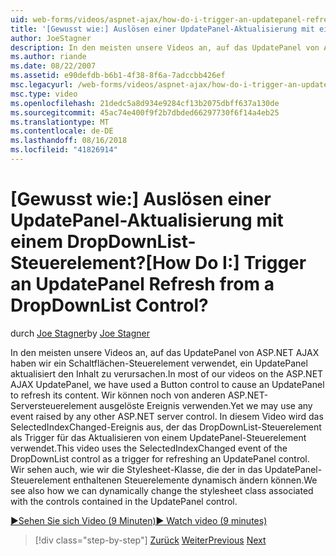 ```yaml
---
uid: web-forms/videos/aspnet-ajax/how-do-i-trigger-an-updatepanel-refresh-from-a-dropdownlist-control
title: '[Gewusst wie:] Auslösen einer UpdatePanel-Aktualisierung mit einem DropDownList-Steuerelement? | Microsoft-Dokumentation'
author: JoeStagner
description: In den meisten unsere Videos an, auf das UpdatePanel von ASP.NET AJAX haben wir ein Schaltflächen-Steuerelement verwendet, ein UpdatePanel aktualisiert den Inhalt zu verursachen. Wir können noch ein Ereignis verwenden...
ms.author: riande
ms.date: 08/22/2007
ms.assetid: e90defdb-b6b1-4f38-8f6a-7adccbb426ef
msc.legacyurl: /web-forms/videos/aspnet-ajax/how-do-i-trigger-an-updatepanel-refresh-from-a-dropdownlist-control
msc.type: video
ms.openlocfilehash: 21dedc5a8d934e9284cf13b2075dbff637a130de
ms.sourcegitcommit: 45ac74e400f9f2b7dbded66297730f6f14a4eb25
ms.translationtype: MT
ms.contentlocale: de-DE
ms.lasthandoff: 08/16/2018
ms.locfileid: "41826914"
---
```

<a name="how-do-i-trigger-an-updatepanel-refresh-from-a-dropdownlist-control"></a><span data-ttu-id="11e6c-105">[Gewusst wie:] Auslösen einer UpdatePanel-Aktualisierung mit einem DropDownList-Steuerelement?</span><span class="sxs-lookup"><span data-stu-id="11e6c-105">[How Do I:] Trigger an UpdatePanel Refresh from a DropDownList Control?</span></span>
====================
<span data-ttu-id="11e6c-106">durch [Joe Stagner](https://github.com/JoeStagner)</span><span class="sxs-lookup"><span data-stu-id="11e6c-106">by [Joe Stagner](https://github.com/JoeStagner)</span></span>

<span data-ttu-id="11e6c-107">In den meisten unsere Videos an, auf das UpdatePanel von ASP.NET AJAX haben wir ein Schaltflächen-Steuerelement verwendet, ein UpdatePanel aktualisiert den Inhalt zu verursachen.</span><span class="sxs-lookup"><span data-stu-id="11e6c-107">In most of our videos on the ASP.NET AJAX UpdatePanel, we have used a Button control to cause an UpdatePanel to refresh its content.</span></span> <span data-ttu-id="11e6c-108">Wir können noch von anderen ASP.NET-Serversteuerelement ausgelöste Ereignis verwenden.</span><span class="sxs-lookup"><span data-stu-id="11e6c-108">Yet we may use any event raised by any other ASP.NET server control.</span></span> <span data-ttu-id="11e6c-109">In diesem Video wird das SelectedIndexChanged-Ereignis aus, der das DropDownList-Steuerelement als Trigger für das Aktualisieren von einem UpdatePanel-Steuerelement verwendet.</span><span class="sxs-lookup"><span data-stu-id="11e6c-109">This video uses the SelectedIndexChanged event of the DropDownList control as a trigger for refreshing an UpdatePanel control.</span></span> <span data-ttu-id="11e6c-110">Wir sehen auch, wie wir die Stylesheet-Klasse, die der in das UpdatePanel-Steuerelement enthaltenen Steuerelemente dynamisch ändern können.</span><span class="sxs-lookup"><span data-stu-id="11e6c-110">We see also how we can dynamically change the stylesheet class associated with the controls contained in the UpdatePanel control.</span></span>

[<span data-ttu-id="11e6c-111">&#9654;Sehen Sie sich Video (9 Minuten)</span><span class="sxs-lookup"><span data-stu-id="11e6c-111">&#9654; Watch video (9 minutes)</span></span>](https://channel9.msdn.com/Blogs/ASP-NET-Site-Videos/how-do-i-trigger-an-updatepanel-refresh-from-a-dropdownlist-control)

> [!div class="step-by-step"]
> <span data-ttu-id="11e6c-112">[Zurück](how-do-i-implement-the-persistent-communications-pattern-using-web-services.md)
> [Weiter](how-do-i-create-an-aspnet-ajax-extender-from-scratch.md)</span><span class="sxs-lookup"><span data-stu-id="11e6c-112">[Previous](how-do-i-implement-the-persistent-communications-pattern-using-web-services.md)
[Next](how-do-i-create-an-aspnet-ajax-extender-from-scratch.md)</span></span>
